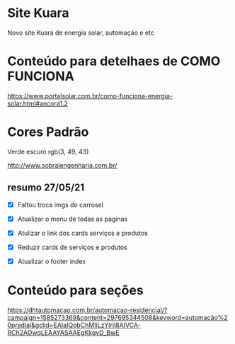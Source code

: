 # Site Kuara
Novo site Kuara de energia solar, automação e etc

# Conteúdo para detelhaes de COMO FUNCIONA

https://www.portalsolar.com.br/como-funciona-energia-solar.html#ancora1.2

# Cores Padrão 
Verde escuro rgb(3, 49, 43)

http://www.sobralengenharia.com.br/

## resumo 27/05/21
- [x] Faltou troca imgs do carrosel
- [x] Atualizar o menu de todas as paginas
- [x] Atulizar o link dos cards serviços e produtos
- [x] Reduzir cards de serviços e produtos
- [x] Atualizar o footer index


# Conteúdo para seções
https://dhtautomacao.com.br/automacao-residencial/?campaign=1585273369&content=297695344508&keyword=automação%20predial&gclid=EAIaIQobChMIiLzYlrjl8AIVCA-RCh2AOwqLEAAYASAAEgKkgvD_BwE